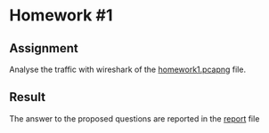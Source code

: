# Homework #1
## Assignment
Analyse the traffic with wireshark of the [homework1.pcapng](./homework1.pcapng) file.
## Result
The answer to the proposed questions are reported in the [report](./report.pdf) file

